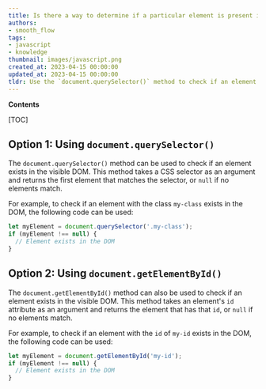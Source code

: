 ```yaml
---
title: Is there a way to determine if a particular element is present in the visible web page?
authors:
- smooth_flow
tags:
- javascript
- knowledge
thumbnail: images/javascript.png
created_at: 2023-04-15 00:00:00
updated_at: 2023-04-15 00:00:00
tldr: Use the `document.querySelector()` method to check if an element exists in the visible DOM.
---
```


**Contents**

[TOC]

## Option 1: Using `document.querySelector()` 

The `document.querySelector()` method can be used to check if an element exists in the visible DOM. This method takes a CSS selector as an argument and returns the first element that matches the selector, or `null` if no elements match.

For example, to check if an element with the class `my-class` exists in the DOM, the following code can be used:

```javascript
let myElement = document.querySelector('.my-class');
if (myElement !== null) {
  // Element exists in the DOM
}
```

## Option 2: Using `document.getElementById()` 

The `document.getElementById()` method can also be used to check if an element exists in the visible DOM. This method takes an element's `id` attribute as an argument and returns the element that has that `id`, or `null` if no elements match.

For example, to check if an element with the `id` of `my-id` exists in the DOM, the following code can be used:

```javascript
let myElement = document.getElementById('my-id');
if (myElement !== null) {
  // Element exists in the DOM
}
```
